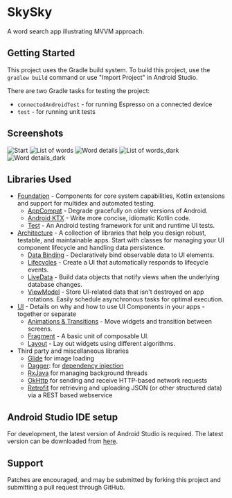 SkySky
=================

A word search app illustrating MVVM approach.

Getting Started
---------------
This project uses the Gradle build system. To build this project, use the
`gradlew build` command or use "Import Project" in Android Studio.

There are two Gradle tasks for testing the project:
* `connectedAndroidTest` - for running Espresso on a connected device
* `test` - for running unit tests

Screenshots
-----------

![Start](screenshots/photo_start_light.jpeg "Start")
![List of words](screenshots/photo_list_light.jpeg "List of words")
![Word details](screenshots/photo_details_light.jpeg "Detailed information about word")
![List of words_dark](screenshots/photo_list_dark.jpeg "List of words with dark mode")
![Word details_dark](screenshots/photo_details_dark.jpeg "Detailed information about word with dark mode")

Libraries Used
--------------
* [Foundation][0] - Components for core system capabilities, Kotlin extensions and support for
  multidex and automated testing.
  * [AppCompat][1] - Degrade gracefully on older versions of Android.
  * [Android KTX][2] - Write more concise, idiomatic Kotlin code.
  * [Test][4] - An Android testing framework for unit and runtime UI tests.
* [Architecture][10] - A collection of libraries that help you design robust, testable, and
  maintainable apps. Start with classes for managing your UI component lifecycle and handling data
  persistence.
  * [Data Binding][11] - Declaratively bind observable data to UI elements.
  * [Lifecycles][12] - Create a UI that automatically responds to lifecycle events.
  * [LiveData][13] - Build data objects that notify views when the underlying database changes.
  * [ViewModel][17] - Store UI-related data that isn't destroyed on app rotations. Easily schedule
     asynchronous tasks for optimal execution.
* [UI][30] - Details on why and how to use UI Components in your apps - together or separate
  * [Animations & Transitions][31] - Move widgets and transition between screens.
  * [Fragment][34] - A basic unit of composable UI.
  * [Layout][35] - Lay out widgets using different algorithms.
* Third party and miscellaneous libraries
  * [Glide][90] for image loading
  * [Dagger][92]: for [dependency injection][93]
  * [RxJava][91] for managing background threads 
  * [OkHttp][94] for sending and receive HTTP-based network requests
  * [Retrofit][95] for retrieving and uploading JSON (or other structured data) via a REST based webservice

[0]: https://developer.android.com/jetpack/components
[1]: https://developer.android.com/topic/libraries/support-library/packages#v7-appcompat
[2]: https://developer.android.com/kotlin/ktx
[4]: https://developer.android.com/training/testing/
[10]: https://developer.android.com/jetpack/arch/
[11]: https://developer.android.com/topic/libraries/data-binding/
[12]: https://developer.android.com/topic/libraries/architecture/lifecycle
[13]: https://developer.android.com/topic/libraries/architecture/livedata
[14]: https://developer.android.com/topic/libraries/architecture/navigation/
[16]: https://developer.android.com/topic/libraries/architecture/room
[17]: https://developer.android.com/topic/libraries/architecture/viewmodel
[18]: https://developer.android.com/topic/libraries/architecture/workmanager
[30]: https://developer.android.com/guide/topics/ui
[31]: https://developer.android.com/training/animation/
[34]: https://developer.android.com/guide/components/fragments
[35]: https://developer.android.com/guide/topics/ui/declaring-layout
[90]: https://bumptech.github.io/glide/
[91]: https://github.com/ReactiveX/RxJava
[92]: https://dagger.dev/
[93]: https://developer.android.com/training/dependency-injection
[94]: https://square.github.io/okhttp/
[95]: https://square.github.io/retrofit/

Android Studio IDE setup
------------------------
For development, the latest version of Android Studio is required. The latest version can be
downloaded from [here](https://developer.android.com/studio/).

Support
-------

Patches are encouraged, and may be submitted by forking this project and submitting a pull request
through GitHub.
